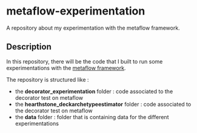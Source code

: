 # metaflow-experimentation
A repository about my experimentation with the metaflow framework.

## Description
 In this repository, there will be the code that I built to run some experimentations with the [metaflow framework](https://docs.metaflow.org/).

 The repository is structured like :
 * the **decorator_experimentation** folder : code associated to the decorator test on metaflow
 * the **hearthstone_deckarchetypeestimator** folder : code associated to the decorator test on metaflow
 * the **data** folder : folder that is containing data for the different experimentations
